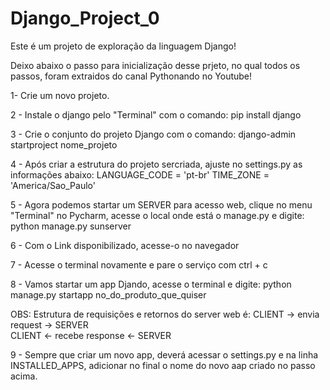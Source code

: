# Django_Project_0

Este é um projeto de exploração da linguagem Django!

Deixo abaixo o passo para inicialização desse prjeto, no qual todos os passos,
foram extraidos do canal Pythonando no Youtube!

1- Crie um novo projeto.

2 - Instale o django pelo "Terminal" com o comando: pip install django

3 - Crie o conjunto do projeto Django com o comando: django-admin startproject nome_projeto

4 - Após criar a estrutura do projeto sercriada, ajuste no settings.py as informações abaixo:
LANGUAGE_CODE = 'pt-br'
TIME_ZONE = 'America/Sao_Paulo'

5 - Agora podemos startar um SERVER para acesso web, clique no menu
"Terminal" no Pycharm, acesse o local onde está o manage.py e digite: 
python manage.py sunserver

6 - Com o Link disponibilizado, acesse-o no navegador

7 - Acesse o terminal novamente e pare o serviço com ctrl + c

8 - Vamos startar um app Djando, acesse o terminal e digite: python manage.py startapp no_do_produto_que_quiser

OBS: Estrutura de requisições e retornos do server web é:
CLIENT -> envia request -> SERVER  
CLIENT <- recebe response <- SERVER

9 -  Sempre que criar um novo app, deverá acessar o settings.py e na linha INSTALLED_APPS, adicionar no final o nome do novo aap criado no passo acima.

